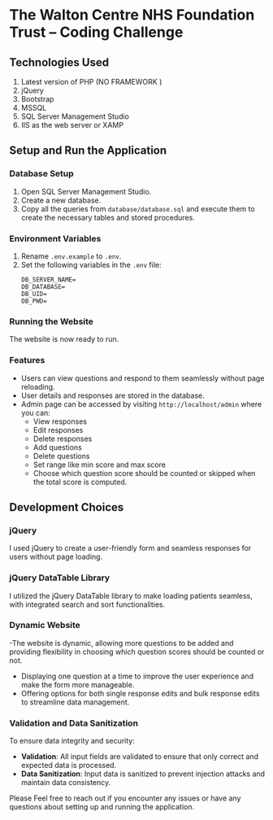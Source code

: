 # The Walton Centre NHS Foundation Trust – Coding Challenge

## Technologies Used
1. Latest version of PHP (NO FRAMEWORK )
2. jQuery
3. Bootstrap
4. MSSQL
5. SQL Server Management Studio
6. IIS as the web server or XAMP

## Setup and Run the Application

### Database Setup
1. Open SQL Server Management Studio.
2. Create a new database.
3. Copy all the queries from `database/database.sql` and execute them to create the necessary tables and stored procedures.

### Environment Variables
1. Rename `.env.example` to `.env`.
2. Set the following variables in the `.env` file:
    ```
    DB_SERVER_NAME=
    DB_DATABASE=
    DB_UID=
    DB_PWD=
    ```

### Running the Website
The website is now ready to run.

### Features
- Users can view questions and respond to them seamlessly without page reloading.
- User details and responses are stored in the database.
- Admin page can be accessed by visiting `http://localhost/admin` where you can:
  - View responses
  - Edit responses
  - Delete responses
  - Add questions
  - Delete questions
  - Set range like min score and max score
  - Choose which question score should be counted or skipped when the total score is computed.

## Development Choices

### jQuery
I used jQuery to create a user-friendly form and seamless responses for users without page loading.

### jQuery DataTable Library
I utilized the jQuery DataTable library to make loading patients seamless, with integrated search and sort functionalities.

### Dynamic Website
  -The website is dynamic, allowing more questions to be added and providing flexibility in choosing which question scores should be counted or not.
  - Displaying one question at a time to improve the user experience and make the form more manageable.
  - Offering options for both single response edits and bulk response edits to streamline data management.




### Validation and Data Sanitization
To ensure data integrity and security:
- **Validation**: All input fields are validated to ensure that only correct and expected data is processed.
- **Data Sanitization**: Input data is sanitized to prevent injection attacks and maintain data consistency.

 

Please Feel free to reach out if you encounter any issues or have any questions about setting up and running the application.
